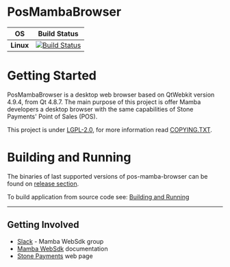 # PosMambaBrowser

OS   | Build Status
:---:|:----:
**Linux** | [![Build Status](https://travis-ci.org/stone-payments/pos-mamba-browser.svg?branch=master)](https://travis-ci.org/stone-payments/pos-mamba-browser/branches)

# Getting Started

PosMambaBrowser is a desktop web browser based on QtWebkit version 4.9.4, from Qt 4.8.7. The main purpose of this project is offer Mamba developers a desktop browser with the same capabilities of Stone Payments' Point of Sales (POS).

This project is under [LGPL-2.0], for more information read [COPYING.TXT](COPYING.TXT).

# Building and Running
The binaries of last supported versions of pos-mamba-browser can be found on [release section].

To build application from source code see:
[Building and Running]

----
## Getting Involved
 - [Slack] - Mamba WebSdk group
 - [Mamba WebSdk] documentation
 - [Stone Payments] web page

[release section]: https://github.com/stone-payments/pos-mamba-browser/releases
[Slack]: https://stone-mambaweb.slack.com/
[Mamba WebSdk]: https://stone-payments.github.io/pos-mamba-websdk-docs/
[Stone Payments]: https://www.stone.com.br
[LGPL-2.0]: https://www.gnu.org/licenses/old-licenses/lgpl-2.0.html
[Building and Running]: doc/build.md
[CONTRIBUTING]: doc/contrib.md
[Donation]:https://kde.org/donate/?app=atcore